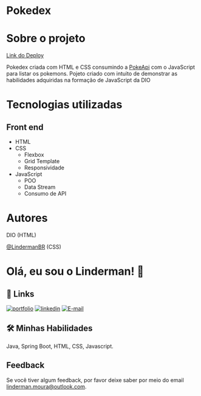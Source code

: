# Pokedex

# Sobre o projeto

[Link do Deploy](https://lindermanbr.github.io/DIO-JavaScript-Formation-Challange-Pokedex/)

Pokedex criada com HTML e CSS consumindo a [PokeApi](https://pokeapi.co/) com o JavaScript para listar os pokemons.
Pojeto criado com intuito de demonstrar as habilidades adquiridas na formação de JavaScript da DIO

# Tecnologias utilizadas

## Front end

- HTML
- CSS
  - Flexbox
  - Grid Template
  - Responsividade
- JavaScript
  - POO
  - Data Stream
  - Consumo de API

# Autores

DIO (HTML)

[@LindermanBR](https://github.com/LindermanBR) (CSS)

# Olá, eu sou o Linderman! 👋

## 🔗 Links
[![portfolio](https://img.shields.io/badge/my_portfolio-000?style=for-the-badge&logo=ko-fi&logoColor=white)](https://github.com/LindermanBR)
[![linkedin](https://img.shields.io/badge/linkedin-0A66C2?style=for-the-badge&logo=linkedin&logoColor=white)](https://www.linkedin.com/in/linderman-moura/)
[![E-mail](https://img.shields.io/badge/-Email-000?style=for-the-badge&logo=microsoft-outlook&logoColor=E94D5F)](mailto:linderman.moura@outlook.com)


## 🛠 Minhas Habilidades
Java, Spring Boot, HTML, CSS, Javascript.


## Feedback

Se você tiver algum feedback, por favor  deixe saber por meio do email linderman.moura@outlook.com.
